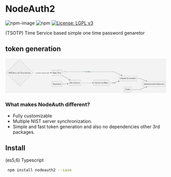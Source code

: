 # NodeAuth2
![npm-image]
![npm](https://img.shields.io/npm/dt/mira-db)
[![License: LGPL v3](https://img.shields.io/badge/License-LGPL%20v3-blue.svg)](https://www.gnu.org/licenses/lgpl-3.0)

 (TSOTP) Time Service based simple one time password genaretor 
 
 ## token generation
![nodeAuth2](https://github.com/Nodeclient/NodeAuth2/raw/master/docs/images/flow.png)

### What makes NodeAuth different?
* Fully customizable
* Multiple NIST server synchronization.
* Simple and fast token generation and also no dependencies other 3rd packages.



## Install 
 (es5,6) Typescript
```bash
 npm install nodeauth2 --save
```

   [npm-image]: https://img.shields.io/npm/v/mira-db.svg?style=flat 
   [npm-url]: https://npmjs.org/package/mira-db  
